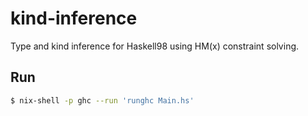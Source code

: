 kind-inference
===================

Type and kind inference for Haskell98 using HM(x) constraint solving.

## Run

```bash
$ nix-shell -p ghc --run 'runghc Main.hs'
```
